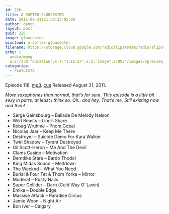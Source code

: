 ```yaml
---
id: 226
title: A SOFTER GLOUCESTER
date: 2011-08-31T21:50:23-05:00
author: damon
layout: post
guid: 226
image: gloucester
mixcloud: a-softer-gloucester
filename: https://storage.cloud.google.com/radioslipstream/radio/slipstream-118.mp3
grbg: 1
  audio/mpeg
  a:2:{s:8:"duration";s:7:"1:16:27";s:5:"image";s:89:"/images/vpreview_center.png";}
categories:
  - PLAYLISTS
---
```


Episode 118. [mp3](https://storage.cloud.google.com/radioslipstream/radio/slipstream-118.mp3). [cue](https://storage.cloud.google.com/radioslipstream/radio/slipstream-118.cue) Released August 31, 2011.

_More saxaphones than normal, that’s for sure. This episode is a little bit sexy in parts; at least I think so. Oh.. and hey. That’s me. Still existing now and then!_

- Serge Gainsbourg – Ballade De Melody Nelson
- Wild Beasts – Lion’s Share
- Robag Wruhme – Pnom Gobal
- Nicolas Jaar – Keep Me There
- Destroyer – Suicide Demo For Kara Walker
- Twin Shadow – Tyrant Destroyed
- Gil Scott-Heron – Me And The Devil
- Clams Casino – Motivation
- Demdike Stare – Bardo Thodol
- King Midas Sound – Meltdown
- The Weeknd – What You Need
- Burial & Four Tet & Thom Yorke – Mirror
- Moderat – Rusty Nails
- Super Collider – Darn (Cold Way O’ Lovin)
- Emika – Double Edge
- Massive Attack – Paradise Circus
- Jamie Woon – Night Air
- Bon Iver – Calgary
